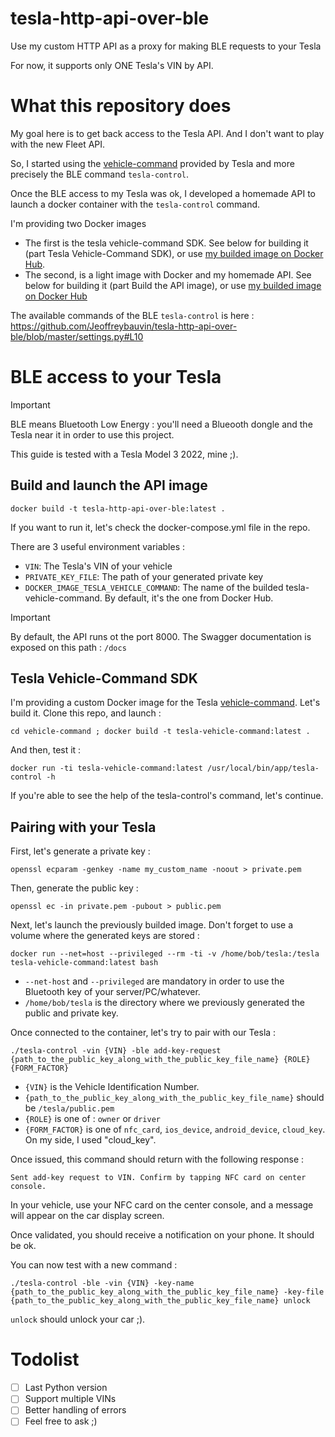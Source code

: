 # tesla-http-api-over-ble
Use my custom HTTP API as a proxy for making BLE requests to your Tesla

For now, it supports only ONE Tesla's VIN by API. 

# What this repository does

My goal here is to get back access to the Tesla API. And I don't want to play with the new Fleet API. 

So, I started using the [vehicle-command](https://github.com/teslamotors/vehicle-command) provided by Tesla and more precisely the BLE command `tesla-control`.

Once the BLE access to my Tesla was ok, I developed a homemade API to launch a docker container with the `tesla-control` command.

I'm providing two Docker images
- The first is the tesla vehicle-command SDK. See below for building it (part Tesla Vehicle-Command SDK), or use [my builded image on Docker Hub](https://hub.docker.com/r/jeoffrey54/tesla-vehicle-command).
- The second, is a light image with Docker and my homemade API. See below for building it (part Build the API image), or use [my builded image on Docker Hub](https://hub.docker.com/r/jeoffrey54/tesla-http-api-over-ble)

The available commands of the BLE `tesla-control` is here : https://github.com/Jeoffreybauvin/tesla-http-api-over-ble/blob/master/settings.py#L10

# BLE access to your Tesla

> [!IMPORTANT]
> BLE means Bluetooth Low Energy : you'll need a Blueooth dongle and the Tesla near it in order to use this project.

This guide is tested with a Tesla Model 3 2022, mine ;).

## Build and launch the API image

```
docker build -t tesla-http-api-over-ble:latest .
```

If you want to run it, let's check the docker-compose.yml file in the repo. 

There are 3 useful environment variables :

- `VIN`: The Tesla's VIN of your vehicle
- `PRIVATE_KEY_FILE`: The path of your generated private key
- `DOCKER_IMAGE_TESLA_VEHICLE_COMMAND`: The name of the builded tesla-vehicle-command. By default, it's the one from Docker Hub.

> [!IMPORTANT]
> By default, the API runs ot the port 8000. The Swagger documentation is exposed on this path : `/docs`


## Tesla Vehicle-Command SDK

I'm providing a custom Docker image for the Tesla [vehicle-command](https://github.com/teslamotors/vehicle-command). Let's build it. Clone this repo, and launch :

```
cd vehicle-command ; docker build -t tesla-vehicle-command:latest .
```

And then, test it :

```
docker run -ti tesla-vehicle-command:latest /usr/local/bin/app/tesla-control -h
```

If you're able to see the help of the tesla-control's command, let's continue.

## Pairing with your Tesla

First, let's generate a private key :

```
openssl ecparam -genkey -name my_custom_name -noout > private.pem
```

Then, generate the public key :

```
openssl ec -in private.pem -pubout > public.pem
```

Next, let's launch the previously builded image. Don't forget to use a volume where the generated keys are stored :

```
docker run --net=host --privileged --rm -ti -v /home/bob/tesla:/tesla tesla-vehicle-command:latest bash
```

- `--net-host` and `--privileged` are mandatory in order to use the Bluetooth key of your server/PC/whatever.
- `/home/bob/tesla` is the directory where we previously generated the public and private key.

Once connected to the container, let's try to pair with our Tesla :

```
./tesla-control -vin {VIN} -ble add-key-request {path_to_the_public_key_along_with_the_public_key_file_name} {ROLE} {FORM_FACTOR}
```

- `{VIN}` is the  Vehicle Identification Number.
- `{path_to_the_public_key_along_with_the_public_key_file_name}` should be `/tesla/public.pem`
- `{ROLE}` is one of : `owner` or `driver`
- `{FORM_FACTOR}` is one of `nfc_card`, `ios_device`, `android_device`, `cloud_key`. On my side, I used "cloud_key".

Once issued, this command should return with the following response :

```
Sent add-key request to VIN. Confirm by tapping NFC card on center console.
```

In your vehicle, use your NFC card on the center console, and a message will appear on the car display screen. 

Once validated, you should receive a notification on your phone. It should be ok.

You can now test with a new command :

```
./tesla-control -ble -vin {VIN} -key-name {path_to_the_public_key_along_with_the_public_key_file_name} -key-file {path_to_the_public_key_along_with_the_public_key_file_name} unlock
```

`unlock` should unlock your car ;).

# Todolist

- [ ] Last Python version
- [ ] Support multiple VINs
- [ ] Better handling of errors
- [ ] Feel free to ask ;)